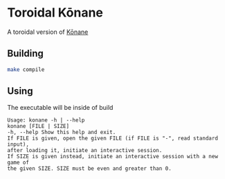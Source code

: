 # Toroidal Kōnane

A toroidal version of [Kōnane](https://en.wikipedia.org/wiki/K%C5%8Dnane)

## Building

```bash
make compile
```

## Using

The executable will be inside of build

```
Usage: konane -h | --help
konane [FILE | SIZE]
-h, --help Show this help and exit.
If FILE is given, open the given FILE (if FILE is "-", read standard input),
after loading it, initiate an interactive session.
If SIZE is given instead, initiate an interactive session with a new game of
the given SIZE. SIZE must be even and greater than 0.
```
